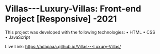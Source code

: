 # Villas---Luxury-Villas: Front-end Project [Responsive]   -2021

This project was developed with the following technologies:
•	HTML
•	CSS
•	JavaScript


Live Link: https://adapaaa.github.io/Villas---Luxury-Villas/
